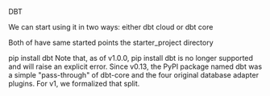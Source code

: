 DBT

We can start using it in two ways: 
either dbt cloud or dbt core

Both of have same started points the starter_project directory



pip install dbt
Note that, as of v1.0.0, pip install dbt is no longer supported and will raise an explicit error. Since v0.13, the PyPI package named dbt was a simple "pass-through" of dbt-core and the four original database adapter plugins. For v1, we formalized that split.